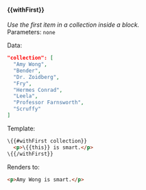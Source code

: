 #### \{{withFirst}}
_Use the first item in a collection inside a block._
<br>Parameters: `none`

Data:

```json
"collection": [
  "Amy Wong",
  "Bender",
  "Dr. Zoidberg",
  "Fry",
  "Hermes Conrad",
  "Leela",
  "Professor Farnsworth",
  "Scruffy"
]
```
Template:

```html
\{{#withFirst collection}}
  <p>\{{this}} is smart.</p>
\{{/withFirst}}
```

Renders to:

```html
<p>Amy Wong is smart.</p>
```
